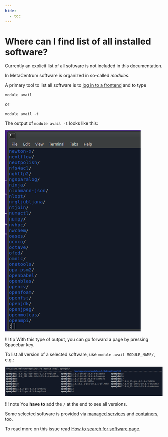```yaml
---
hide:
  - toc
---
```


# Where can I find list of all installed software?

Currently an explicit list of all software is not included in this documentation.

In MetaCentrum software is organized in so-called *modules*. 

A primary tool to list all software is to [log in to a frontend](/access/log-in) and to type

    module avail

or

    module avail -t

The output of `module avail -t` looks like this:

![pic](list-all-sw-pic-001.png)

!!! tip
    With this type of output, you can go forward a page by pressing Spacebar key.

To list all version of a selected software, use `module avail MODULE_NAME/`, e.g.:

![pic](list-all-sw-pic-002.png)

!!! note
    You **have to** add the `/` at the end to see all versions.

Some selected software is provided via [managed services](/software/services/ondemand) and [containers](/software/containers), too.

To read more on this issue read [How to search for software page](/software/search-soft).

